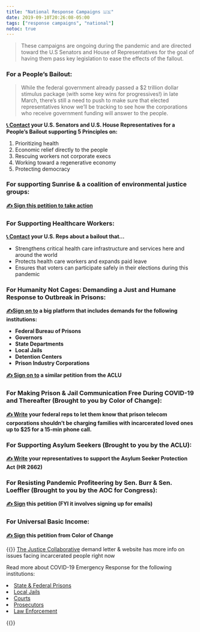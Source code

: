 ```yaml
---
title: "National Response Campaigns 🇺🇸"
date: 2019-09-10T20:26:08-05:00
tags: ["response campaigns", "national"]
notoc: true
---
```


> These campaigns are ongoing during the pandemic and are directed toward the U.S Senators and House of Representatives for the goal of having them pass key legislation to ease the effects of the fallout.

### For a People’s Bailout:
>While the federal government already passed a $2 trillion dollar stimulus package (with some key wins for progressives!) in late March, there’s still a need to push to make sure that elected representatives know we’ll be tracking to see how the corporations who receive government funding will answer to the people.

**[📞 Contact](https://www.thepeoplesbailout.org) your U.S. Senators and U.S. House Representatives for a People’s Bailout supporting 5 Principles on:**

1. Prioritizing health
1. Economic relief directly to the people
1. Rescuing workers not corporate execs
1. Working toward a regenerative economy
1. Protecting democracy

### For supporting Sunrise & a coalition of environmental justice groups:
**[✍️ Sign this petition to take action](https://actionnetwork.org/forms/covid-19-petition)**


### For Supporting Healthcare Workers:
**[📞 Contact](https://www.plannedparenthoodaction.org/call/covid) your U.S. Reps about a bailout that...**

* Strengthens critical health care infrastructure and services here and around the world
* Protects health care workers and expands paid leave
* Ensures that voters can participate safely in their elections during this pandemic

### For Humanity Not Cages: Demanding a Just and Humane Response to Outbreak in Prisons:

**[✍️Sign on to](https://humaneoutbreakresponse.org/) a big platform that includes demands for the following institutions:**
* **Federal Bureau of Prisons**
* **Governors**
* **State Departments**
* **Local Jails**
* **Detention Centers**
* **Prison Industry Corporations**

**[✍️ Sign on to](https://action.aclu.org/petition/stop-spread-covid-19-free-elderly-and-sick-prisons-and-jails?ms=wwwactionpage&initms=wwwactionpage&ms_aff=NAT&initms_aff=NAT&ms_chan=web&initms_chan=web) a similar petition from the ACLU**

### For Making Prison & Jail Communication Free During COVID-19 and Thereafter (Brought to you by Color of Change):
**[✍️ Write](https://act.colorofchange.org/sign/connect-incarcerated-families-now-covid-19-coronavirus?source=coc_main_website) your federal reps to let them know that prison telecom corporations shouldn’t be charging families with incarcerated loved ones up to $25 for a 15-min phone call.**


### For Supporting Asylum Seekers (Brought to you by the ACLU): 
**[✍️ Write](https://action.aclu.org/send-message/congress-support-asylum-seekers?ms=wwwactionpage&initms=wwwactionpage&ms_aff=NAT&initms_aff=NAT&ms_chan=web&initms_chan=web) your representatives to support the Asylum Seeker Protection Act (HR 2662)**


### For Resisting Pandemic Profiteering by Sen. Burr & Sen. Loeffler (Brought to you by the AOC for Congress):
**[✍️ Sign](https://act.ocasiocortez.com/survey/ads-inthesetimes-2020q1-stop-pandemic-profiteering/?source=ads-ea-inthesetimes-20200324-em2&link_id=0&can_id=b45e6c8989f7f181359f2aede8a8eab8&email_referrer=email_760828&email_subject=sign-your-name-burr-loeffler-must-go) this petition (FYI it involves signing up for emails)**


### For Universal Basic Income: 
**[✍️ Sign](https://act.colorofchange.org/sign/UBI?source=coc_main_website) this petition from Color of Change**

{{<expandable label="📚Eduational Resources:" level="2">}}
<a href="https://actionnetwork.org/forms/covid-19-petition">The Justice Collaborative</a> demand letter & website has more info on issues facing incarcerated people right now
<p>Read more about COVID-19 Emergency Response for the following institutions: </p>
<li><a href="https://thejusticecollaborative.com/covid19/emergency-response-prisons/">State & Federal Prisons</a></li>
<li><a href="https://thejusticecollaborative.com/covid19/emergency-response-jails/">Local Jails</a></li>
<li><a href="https://thejusticecollaborative.com/covid19/emergency-response-courts/">Courts</a> </li>
<li><a href="https://thejusticecollaborative.com/covid19/emergency-response-prosecutors/">Prosecutors</a> </li>
<li><a href="https://thejusticecollaborative.com/covid19/emergency-response-law-enforcement/">Law Enforcement</a> </li>

{{</expandable>}}